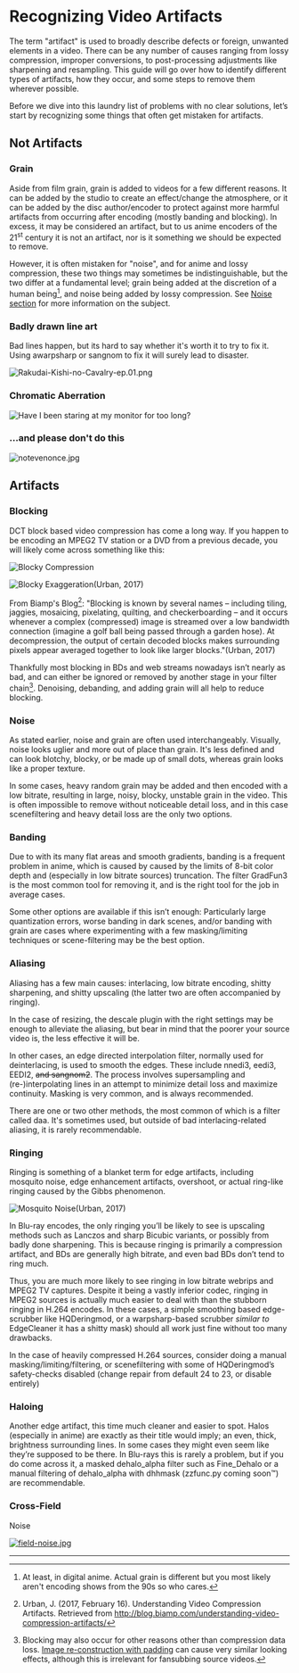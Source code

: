 # Recognizing Video Artifacts

The term "artifact" is used to broadly describe defects or foreign,
unwanted elements in a video.
There can be any number of causes ranging from lossy compression,
improper conversions,
to post-processing adjustments like sharpening and resampling.
This guide will go over how to identify different types of artifacts,
how they occur,
and some steps to remove them wherever possible.

Before we dive into this laundry list of problems
with no clear solutions,
let’s start by recognizing some things
that often get mistaken for artifacts.


## Not Artifacts

### Grain

Aside from film grain,
grain is added to videos for a few different reasons.
It can be added by the studio to create an effect/change the atmosphere,
or it can be added by the disc author/encoder
to protect against more harmful artifacts from occurring after encoding
(mostly banding and blocking).
In excess,
it may be considered an artifact,
but to us anime encoders of the 21<sup>st</sup> century
it is not an artifact,
nor is it something we should be expected to remove.

However, it is often mistaken for "noise",
and for anime and lossy compression,
these two things may sometimes be indistinguishable,
but the two differ at a fundamental level;
grain being added at the discretion of a human being[^1],
and noise being added by lossy compression.
See [Noise section](#Noise) for more information on the subject.


### Badly drawn line art

Bad lines happen,
but its hard to say whether it's worth it to try to fix it.
Using awarpsharp or sangnom to fix it will surely lead to disaster.

![Rakudai-Kishi-no-Cavalry-ep.01.png](images/3cnvimage100.png)


### Chromatic Aberration

![Have I been staring at my monitor for too long?](images/3cnvimage101.png)


### …and please don't do this

![notevenonce.jpg](images/3cnvimage102.png)



## Artifacts

### Blocking

DCT block based video compression has come a long way.
If you happen to be encoding an MPEG2 TV station
or a DVD from a previous decade,
you will likely come across something like this:

![Blocky Compression](images/blocky2.png)

![Blocky Exaggeration](images/blocky1.jpg)\(Urban, 2017\)

From Biamp's Blog[^2]:
"Blocking is known by several names – including tiling,
jaggies,
mosaicing,
pixelating,
quilting,
and checkerboarding –
and it occurs whenever a complex (compressed) image
is streamed over a low bandwidth connection
(imagine a golf ball being passed through a garden hose).
At decompression,
the output of certain decoded blocks makes surrounding pixels
appear averaged together to look like larger blocks."\(Urban, 2017\)



Thankfully most blocking in BDs and web streams nowadays isn’t
nearly as bad,
and can either be ignored or removed
by another stage in your filter chain[^3].
Denoising,
debanding,
and adding grain will all help to reduce blocking.


### Noise

As stated earlier,
noise and grain are often used interchangeably.
Visually, noise looks uglier and more out of place than grain.
It's less defined and can look blotchy,
blocky,
or be made up of small dots,
whereas grain looks like a proper texture.

In some cases,
heavy random grain may be added and then encoded with a low bitrate,
resulting in large,
noisy,
blocky,
unstable grain in the video.
This is often impossible to remove without noticeable detail loss,
and in this case scenefiltering and heavy detail loss
are the only two options.


### Banding

Due to with its many flat areas and smooth gradients,
banding is a frequent problem in anime,
which is caused by caused by the limits of 8-bit color depth
and (especially in low bitrate sources) truncation.
The filter GradFun3 is the most common tool for removing it,
and is the right tool for the job in average cases.

Some other options are available if this isn’t enough:
Particularly large quantization errors,
worse banding in dark scenes,
and/or banding with grain are cases where
experimenting with a few masking/limiting techniques
or scene-filtering may be the best option.


### Aliasing

Aliasing has a few main causes:
interlacing,
low bitrate encoding,
shitty sharpening,
and shitty upscaling
(the latter two are often accompanied by ringing).

In the case of resizing,
the descale plugin with the right settings
may be enough to alleviate the aliasing,
but bear in mind that the poorer your source video is,
the less effective it will be.

In other cases,
an edge directed interpolation filter,
normally used for deinterlacing,
is used to smooth the edges.
These include nnedi3,
eedi3,
EEDI2,
~~and sangnom2~~.
The process involves supersampling and
(re-)interpolating lines in an attempt to minimize detail loss and
maximize continuity.
Masking is very common,
and is always recommended.

There are one or two other methods,
the most common of which is a filter called daa.
It's sometimes used,
but outside of bad interlacing-related aliasing,
it is rarely recommendable.


### Ringing

Ringing is something of a blanket term for edge artifacts,
including mosquito noise,
edge enhancement artifacts,
overshoot,
or actual ring-like ringing caused by the Gibbs phenomenon.

![Mosquito Noise](images/mosquito1.png)\(Urban, 2017\)

In Blu-ray encodes,
the only ringing you’ll be likely to see is
upscaling methods such as Lanczos and sharp Bicubic variants,
or possibly from badly done sharpening.
This is because ringing is primarily a compression artifact,
and BDs are generally high bitrate,
and even bad BDs don’t tend to ring much.

Thus, you are much more likely to see ringing in low bitrate webrips
and MPEG2 TV captures.
Despite it being a vastly inferior codec,
ringing in MPEG2 sources is actually much easier to deal with than the
stubborn ringing in H.264 encodes.
In these cases,
a simple smoothing based edge-scrubber like HQDeringmod,
or a warpsharp-based scrubber *similar to* EdgeCleaner
it has a shitty mask) should all work just fine
without too many drawbacks.

In the case of heavily compressed H.264 sources,
consider doing a manual masking/limiting/filtering,
or scenefiltering with some of HQDeringmod’s safety-checks disabled
(change repair from default 24 to 23,
or disable entirely)


### Haloing

Another edge artifact,
this time much cleaner and easier to spot.
Halos (especially in anime) are exactly as their title would imply;
an even,
thick,
brightness surrounding lines.
In some cases they might even seem like they’re supposed to be there.
In Blu-rays this is rarely a problem,
but if you do come across it,
a masked dehalo\_alpha filter such as Fine\_Dehalo
or a manual filtering of dehalo\_alpha with dhhmask
(zzfunc.py coming soon™) are recommendable.


### Cross-Field

Noise

[![field-noise.jpg](images/3cnvimage103.png)](https://diff.pics/84URvW5IYSdO/1)

---

[^1]: At least, in digital anime.
Actual grain is different
but you most likely aren't encoding shows from the 90s
so who cares.

[^2]: Urban, J. (2017, February 16). Understanding Video Compression Artifacts. Retrieved from http://blog.biamp.com/understanding-video-compression-artifacts/

[^3]: Blocking may also occur for other reasons
other than compression data loss.
[Image re-construction with padding][waifu2x238] can cause
very similar looking effects, although this is irrelevant for
fansubbing source videos.

[waifu2x238]: https://github.com/nagadomi/waifu2x/issues/238
